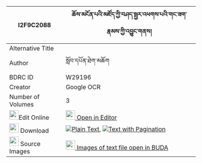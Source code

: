 |I2F9C2088|ཆོས་མངོན་པའི་མཛོད་ཀྱི་བཤད་སྦྱར་འཕགས་པའི་གང་ཟག་རྣམས་ཀྱི་འབྱུང་གནས། 
| --- | --- 
|Alternative Title |
|Author| སློབ་དཔོན་ཐེག་མཆོག
|BDRC ID | W29196
|Creator | Google OCR
|Number of Volumes| 3
|<img width="25" src="https://img.icons8.com/color/25/000000/edit-property.png">Edit Online| [<img width="25" src="https://avatars.githubusercontent.com/u/45091458?s=200&v=4"> Open in Editor](http://editor.openpecha.org/I2F9C2088)
|<img width="25" src="https://img.icons8.com/fluent/48/000000/download-2.png"/>  Download | [![](https://img.icons8.com/color/20/000000/txt.png)Plain Text](https://github.com/Openpecha/I2F9C2088/releases/download/v1/cho_ngonpa_i_dzo_kyi_shejar_pa_plain_I2F9C2088.zip), [![](https://img.icons8.com/color/20/000000/txt.png)Text with Pagination](https://github.com/Openpecha/I2F9C2088/releases/download/v1/cho_ngonpa_i_dzo_kyi_shejar_pa_pages_I2F9C2088.zip)
|<img width="25" src="https://img.icons8.com/plasticine/100/000000/pictures-folder.png"/>  Source Images | [<img width="25" src="https://library.bdrc.io/icons/BUDA-small.svg"> Images of text file open in BUDA](https://library.bdrc.io/show/bdr:W29196)